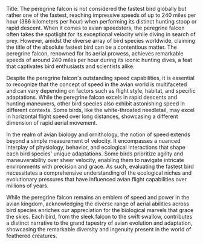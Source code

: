 Title: The peregrine falcon is not considered the fastest bird globally but rather one of the fastest, reaching impressive speeds of up to 240 miles per hour (386 kilometers per hour) when performing its distinct hunting stoop or rapid descent.
When it comes to avian speedsters, the peregrine falcon often takes the spotlight for its exceptional velocity while diving in search of prey. However, amidst the diverse array of bird species worldwide, claiming the title of the absolute fastest bird can be a contentious matter. The peregrine falcon, renowned for its aerial prowess, achieves remarkable speeds of around 240 miles per hour during its iconic hunting dives, a feat that captivates bird enthusiasts and scientists alike.

Despite the peregrine falcon's outstanding speed capabilities, it is essential to recognize that the concept of speed in the avian world is multifaceted and can vary depending on factors such as flight style, habitat, and specific adaptations. While the peregrine falcon excels in rapid descents and hunting maneuvers, other bird species also exhibit astonishing speed in different contexts. Some birds, like the white-throated needletail, may excel in horizontal flight speed over long distances, showcasing a different dimension of rapid aerial movement.

In the realm of avian biology and ornithology, the notion of speed extends beyond a simple measurement of velocity. It encompasses a nuanced interplay of physiology, behavior, and ecological interactions that shape each bird species' unique adaptations. Some birds prioritize agility and maneuverability over sheer velocity, enabling them to navigate intricate environments with precision and grace. As such, evaluating the fastest bird necessitates a comprehensive understanding of the ecological niches and evolutionary pressures that have influenced avian flight capabilities over millions of years.

While the peregrine falcon remains an emblem of speed and power in the avian kingdom, acknowledging the diverse range of aerial abilities across bird species enriches our appreciation for the biological marvels that grace the skies. Each bird, from the sleek falcon to the swift swallow, contributes a distinct narrative to the grand tapestry of avian evolution and adaptation, showcasing the remarkable diversity and ingenuity present in the world of feathered creatures.